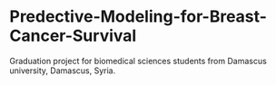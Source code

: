 # Predective-Modeling-for-Breast-Cancer-Survival
Graduation project for biomedical sciences students from Damascus university, Damascus, Syria.

